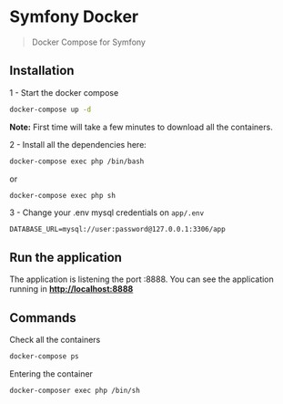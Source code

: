 # Symfony Docker

> Docker Compose for Symfony

## Installation

1 - Start the docker compose

```bash
docker-compose up -d
```

**Note:** First time will take a few minutes to download all the containers.

2 - Install all the dependencies here:

```bash
docker-compose exec php /bin/bash
```

or

```bash
docker-compose exec php sh
```

3 - Change your .env mysql credentials on `app/.env`

```dotenv
DATABASE_URL=mysql://user:password@127.0.0.1:3306/app
```

## Run the application

The application is listening the port :8888.
You can see the application running in **[http://localhost:8888](http://localhost:8888)**

## Commands

Check all the containers

```bash
docker-compose ps
```

Entering the container

```bash
docker-composer exec php /bin/sh
```
